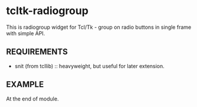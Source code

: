 # tcltk-radiogroup
This is radiogroup widget for Tcl/Tk - group on radio buttons in single frame with simple API.

## REQUIREMENTS

- snit (from tcllib) :: heavyweight, but useful for later extension.

## EXAMPLE

At the end of module.
